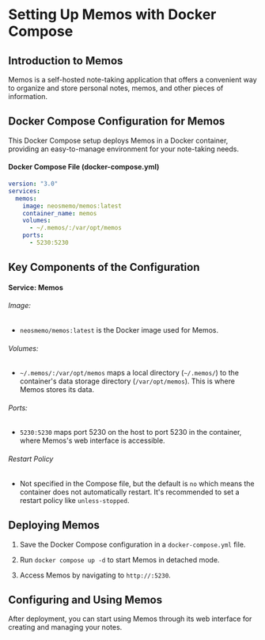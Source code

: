 # Setting Up Memos with Docker Compose

## Introduction to Memos

Memos is a self-hosted note-taking application that offers a convenient way to organize and store personal notes, memos, and other pieces of information.

## Docker Compose Configuration for Memos
This Docker Compose setup deploys Memos in a Docker container, providing an easy-to-manage environment for your note-taking needs.

#### Docker Compose File (docker-compose.yml)

```yaml
version: "3.0"
services:
  memos:
    image: neosmemo/memos:latest
    container_name: memos
    volumes:
      - ~/.memos/:/var/opt/memos
    ports:
      - 5230:5230
```

## Key Components of the Configuration

#### Service: Memos

###### Image: 

* <code>neosmemo/memos:latest</code> is the Docker image used for Memos.

###### Volumes:

* <code>~/.memos/:/var/opt/memos</code> maps a local directory (<code>~/.memos/</code>) to the container's data storage directory (<code>/var/opt/memos</code>). This is where Memos stores its data.

###### Ports:

* <code>5230:5230</code> maps port 5230 on the host to port 5230 in the container, where Memos's web interface is accessible.

###### Restart Policy

* Not specified in the Compose file, but the default is <code>no</code> which means the container does not automatically restart. It's recommended to set a restart policy like <code>unless-stopped</code>.

## Deploying Memos

1. Save the Docker Compose configuration in a <code>docker-compose.yml</code> file.

2. Run <code>docker compose up -d</code> to start Memos in detached mode.

3. Access Memos by navigating to <code>http://<host-ip>:5230</code>.

## Configuring and Using Memos

After deployment, you can start using Memos through its web interface for creating and managing your notes.